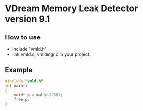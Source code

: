 # VDream Memory Leak Detector version 9.1

## How to use
  * include "vmld.h"
  * link vmld.c, vmldmgr.c in your project.

## Example
```cpp
#include "vmld.h"
int main()
{
    void* p = malloc(256);
    free p;
}
```

